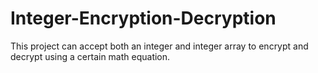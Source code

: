 # Integer-Encryption-Decryption
This project can accept both an integer and integer array to encrypt and decrypt using a certain math equation.
